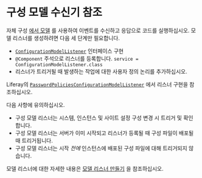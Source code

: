 # 구성 모델 수신기 참조

자체 구성 [에서 모델](../configuration-framework.md) 를 사용하여 이벤트를 수신하고 응답으로 코드를 실행하십시오. 모델 리스너를 생성하려면 다음 세 단계만 필요합니다.

* [`ConfigurationModelListener`](https://github.com/liferay/liferay-portal/blob/master/modules/apps/static/portal-configuration/portal-configuration-persistence-api/src/main/java/com/liferay/portal/configuration/persistence/listener/ConfigurationModelListener.java) 인터페이스 구현
* `@Component` 주석으로 리스너를 등록합니다. `service = ConfigurationModelListener.class`
* 리스너가 트리거될 때 발생하는 작업에 대한 사용자 정의 논리를 추가하십시오.

Liferay의 [`PasswordPoliciesConfigurationModelListener`](https://github.com/liferay/liferay-portal/blob/master/modules/apps/password-policies-admin/password-policies-admin-web/src/main/java/com/liferay/password/policies/admin/web/internal/configuration/persistence/listener/PasswordPoliciesConfigurationModelListener.java) 에서 리스너 구현을 참조하십시오.

다음 사항에 유의하십시오.

* 구성 모델 리스너는 시스템, 인스턴스 및 사이트 설정 구성 변경 시 트리거 및 확인합니다.
* 구성 모델 리스너는 서버가 이미 시작되고 리스너가 등록될 때 구성 파일이 배포될 때 트리거됩니다.
* 구성 모델 리스너는 시작 *전에* 인스턴스에 배포된 구성 파일에 대해 트리거되지 않습니다.

모델 리스너에 대한 자세한 내용은 [모델 리스너 만들기](../../../liferay-internals/extending-liferay/creating-a-model-listener.md) 을 참조하십시오.
